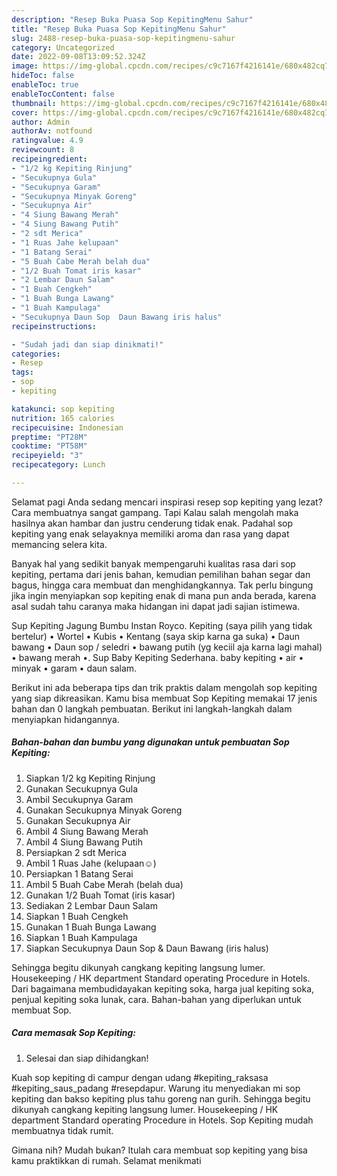 ```yaml
---
description: "Resep Buka Puasa Sop KepitingMenu Sahur"
title: "Resep Buka Puasa Sop KepitingMenu Sahur"
slug: 2488-resep-buka-puasa-sop-kepitingmenu-sahur
category: Uncategorized
date: 2022-09-08T13:09:52.324Z
image: https://img-global.cpcdn.com/recipes/c9c7167f4216141e/680x482cq70/sop-kepiting-foto-resep-utama.jpg
hideToc: false
enableToc: true
enableTocContent: false
thumbnail: https://img-global.cpcdn.com/recipes/c9c7167f4216141e/680x482cq70/sop-kepiting-foto-resep-utama.jpg
cover: https://img-global.cpcdn.com/recipes/c9c7167f4216141e/680x482cq70/sop-kepiting-foto-resep-utama.jpg
author: Admin
authorAv: notfound
ratingvalue: 4.9
reviewcount: 8
recipeingredient:
- "1/2 kg Kepiting Rinjung"
- "Secukupnya Gula"
- "Secukupnya Garam"
- "Secukupnya Minyak Goreng"
- "Secukupnya Air"
- "4 Siung Bawang Merah"
- "4 Siung Bawang Putih"
- "2 sdt Merica"
- "1 Ruas Jahe kelupaan"
- "1 Batang Serai"
- "5 Buah Cabe Merah belah dua"
- "1/2 Buah Tomat iris kasar"
- "2 Lembar Daun Salam"
- "1 Buah Cengkeh"
- "1 Buah Bunga Lawang"
- "1 Buah Kampulaga"
- "Secukupnya Daun Sop  Daun Bawang iris halus"
recipeinstructions:

- "Sudah jadi dan siap dinikmati!"
categories:
- Resep
tags:
- sop
- kepiting

katakunci: sop kepiting 
nutrition: 165 calories
recipecuisine: Indonesian
preptime: "PT28M"
cooktime: "PT58M"
recipeyield: "3"
recipecategory: Lunch

---
```



Selamat pagi Anda sedang mencari inspirasi resep sop kepiting yang lezat? Cara membuatnya sangat gampang. Tapi Kalau salah mengolah maka hasilnya akan hambar dan justru cenderung tidak enak. Padahal sop kepiting yang enak selayaknya memiliki aroma dan rasa yang dapat memancing selera kita.


Banyak hal yang sedikit banyak mempengaruhi kualitas rasa dari sop kepiting, pertama dari jenis bahan, kemudian pemilihan bahan segar dan bagus, hingga cara membuat dan menghidangkannya. Tak perlu bingung jika ingin menyiapkan sop kepiting enak di mana pun anda berada, karena asal sudah tahu caranya maka hidangan ini dapat jadi sajian istimewa.

Sup Kepiting Jagung Bumbu Instan Royco. Kepiting (saya pilih yang tidak bertelur) • Wortel • Kubis • Kentang (saya skip karna ga suka) • Daun bawang • Daun sop / seledri • bawang putih (yg keciil aja karna lagi mahal) • bawang merah •. Sup Baby Kepiting Sederhana. baby kepiting • air • minyak • garam • daun salam.


Berikut ini ada beberapa tips dan trik praktis dalam mengolah sop kepiting yang siap dikreasikan. Kamu bisa membuat Sop Kepiting memakai 17 jenis bahan dan 0 langkah pembuatan. Berikut ini langkah-langkah dalam menyiapkan hidangannya.

<!--inarticleads1-->

##### Bahan-bahan dan bumbu yang digunakan untuk pembuatan Sop Kepiting:

1. Siapkan 1/2 kg Kepiting Rinjung
1. Gunakan Secukupnya Gula
1. Ambil Secukupnya Garam
1. Gunakan Secukupnya Minyak Goreng
1. Gunakan Secukupnya Air
1. Ambil 4 Siung Bawang Merah
1. Ambil 4 Siung Bawang Putih
1. Persiapkan 2 sdt Merica
1. Ambil 1 Ruas Jahe (kelupaan☺)
1. Persiapkan 1 Batang Serai
1. Ambil 5 Buah Cabe Merah (belah dua)
1. Gunakan 1/2 Buah Tomat (iris kasar)
1. Sediakan 2 Lembar Daun Salam
1. Siapkan 1 Buah Cengkeh
1. Gunakan 1 Buah Bunga Lawang
1. Siapkan 1 Buah Kampulaga
1. Siapkan Secukupnya Daun Sop &amp; Daun Bawang (iris halus)


Sehingga begitu dikunyah cangkang kepiting langsung lumer. Housekeeping / HK department Standard operating Procedure in Hotels. Dari bagaimana membudidayakan kepiting soka, harga jual kepiting soka, penjual kepiting soka lunak, cara. Bahan-bahan yang diperlukan untuk membuat Sop. 

<!--inarticleads2-->

##### Cara memasak Sop Kepiting:


1. Selesai dan siap dihidangkan!

Kuah sop kepiting di campur dengan udang #kepiting_raksasa #kepiting_saus_padang #resepdapur. Warung itu menyediakan mi sop kepiting dan bakso kepiting plus tahu goreng nan gurih. Sehingga begitu dikunyah cangkang kepiting langsung lumer. Housekeeping / HK department Standard operating Procedure in Hotels. Sop Kepiting mudah membuatnya tidak rumit. 

Gimana nih? Mudah bukan? Itulah cara membuat sop kepiting yang bisa kamu praktikkan di rumah. Selamat menikmati
